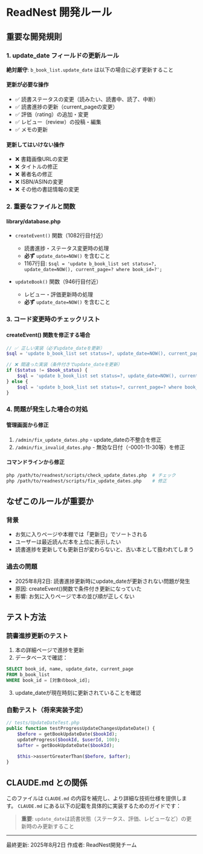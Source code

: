 # ReadNest 開発ルール

## 重要な開発規則

### 1. update_date フィールドの更新ルール

**絶対厳守**: `b_book_list.update_date` は以下の場合に必ず更新すること

#### 更新が必要な操作
- ✅ 読書ステータスの変更（読みたい、読書中、読了、中断）
- ✅ 読書進捗の更新（current_pageの変更）
- ✅ 評価（rating）の追加・変更
- ✅ レビュー（review）の投稿・編集
- ✅ メモの更新

#### 更新してはいけない操作
- ❌ 書籍画像URLの変更
- ❌ タイトルの修正
- ❌ 著者名の修正
- ❌ ISBN/ASINの変更
- ❌ その他の書誌情報の変更

### 2. 重要なファイルと関数

#### library/database.php
- `createEvent()` 関数（1082行目付近）
  - 読書進捗・ステータス変更時の処理
  - **必ず** `update_date=NOW()` を含むこと
  - 1167行目: `$sql = 'update b_book_list set status=?, update_date=NOW(), current_page=? where book_id=?';`

- `updateBook()` 関数（946行目付近）
  - レビュー・評価更新時の処理
  - **必ず** `update_date=NOW()` を含むこと

### 3. コード変更時のチェックリスト

#### createEvent() 関数を修正する場合
```php
// ✅ 正しい実装（必ずupdate_dateを更新）
$sql = 'update b_book_list set status=?, update_date=NOW(), current_page=? where book_id=?';

// ❌ 間違った実装（条件付きでupdate_dateを更新）
if ($status != $book_status) {
    $sql = 'update b_book_list set status=?, update_date=NOW(), current_page=? where book_id=?';
} else {
    $sql = 'update b_book_list set status=?, current_page=? where book_id=?';  // NG!
}
```

### 4. 問題が発生した場合の対処

#### 管理画面から修正
1. `/admin/fix_update_dates.php` - update_dateの不整合を修正
2. `/admin/fix_invalid_dates.php` - 無効な日付（-0001-11-30等）を修正

#### コマンドラインから修正
```bash
php /path/to/readnest/scripts/check_update_dates.php  # チェック
php /path/to/readnest/scripts/fix_update_dates.php    # 修正
```

## なぜこのルールが重要か

### 背景
- お気に入りページや本棚では「更新日」でソートされる
- ユーザーは最近読んだ本を上位に表示したい
- 読書進捗を更新しても更新日が変わらないと、古い本として扱われてしまう

### 過去の問題
- 2025年8月2日: 読書進捗更新時にupdate_dateが更新されない問題が発生
- 原因: createEvent()関数で条件付き更新になっていた
- 影響: お気に入りページで本の並び順が正しくない

## テスト方法

### 読書進捗更新のテスト
1. 本の詳細ページで進捗を更新
2. データベースで確認：
```sql
SELECT book_id, name, update_date, current_page 
FROM b_book_list 
WHERE book_id = [対象のbook_id];
```
3. update_dateが現在時刻に更新されていることを確認

### 自動テスト（将来実装予定）
```php
// tests/UpdateDateTest.php
public function testProgressUpdateChangesUpdateDate() {
    $before = getBookUpdateDate($bookId);
    updateProgress($bookId, $userId, 100);
    $after = getBookUpdateDate($bookId);
    
    $this->assertGreaterThan($before, $after);
}
```

## CLAUDE.md との関係

このファイルは `CLAUDE.md` の内容を補完し、より詳細な技術仕様を提供します。
`CLAUDE.md` にある以下の記載を具体的に実装するためのガイドです：

> **重要**: `update_date`は読書状態（ステータス、評価、レビューなど）の更新時のみ更新すること

---

最終更新: 2025年8月2日
作成者: ReadNest開発チーム